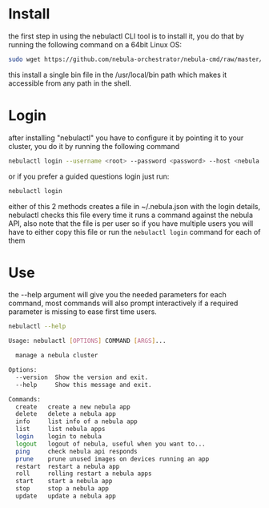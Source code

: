 # Install 
the first step in using the nebulactl CLI tool is to install it, you do that by running the following command on a 64bit Linux OS: 

```bash
sudo wget https://github.com/nebula-orchestrator/nebula-cmd/raw/master/dist/nebulactl -O  /usr/local/bin/nebulactl && sudo chmod +x /usr/local/bin/nebulactl
```

this install a single bin file in the /usr/local/bin path which makes it accessible from any path in the shell.

# Login
after installing "nebulactl" you have to configure it by pointing it to your cluster, you do it by running the following command

```bash
nebulactl login --username <root> --password <password> --host <nebula.host.com> --port <80> --protocol <http/https>
```

or if you prefer a guided questions login just run:

```bash
nebulactl login 
```

either of this 2 methods creates a file in ~/.nebula.json with the login details, nebulactl checks this file every time it runs a command against the nebula API, also note that the file is per user so if you have multiple users you will have to either copy this file or run the `nebulactl login` command for each of them

# Use
the --help argument will give you the needed parameters for each command, most commands will also prompt interactively if a required parameter is missing to ease first time users.

```bash
nebulactl --help

Usage: nebulactl [OPTIONS] COMMAND [ARGS]...

  manage a nebula cluster

Options:
  --version  Show the version and exit.
  --help     Show this message and exit.

Commands:
  create   create a new nebula app
  delete   delete a nebula app
  info     list info of a nebula app
  list     list nebula apps
  login    login to nebula
  logout   logout of nebula, useful when you want to...
  ping     check nebula api responds
  prune    prune unused images on devices running an app
  restart  restart a nebula app
  roll     rolling restart a nebula apps
  start    start a nebula app
  stop     stop a nebula app
  update   update a nebula app
```

